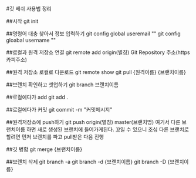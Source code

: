 #깃 베쉬 사용법 정리

##시작
git init

##명령어 대충 찾아서 정보 입력하기
git config global useremail ""
git config gloabal username ""

##로컬과 원격 저장소 연결
git remote add origin(별칭) Git Repository 주소(https 카피주소)

##원격 저장소 로컬로 다운로드
git remote show
git pull {원격이름} {브랜치이름}

##브랜치 확인하고 셋업하기
git branch 브랜치이름

##로컬에다가 add
git add .

##로컬에다가 커밋
git commit -m "커밋메시지"

##원격저장소에 push하기
git push origin(별칭) master(브랜치명)
여기서 다른 브랜치이름 하면 새로 생성된 브랜치에 들어가게된다.
꼬일 수 있으니 조심 다른 브랜치로 할려면 먼저 브랜치를 파고 pull받은 다음 진행

##깃 병합
git merge {브랜치이름}

##브랜치 삭제
git branch -a
git branch -d {브랜치이름} 
git branch -D {브랜치이름} 


